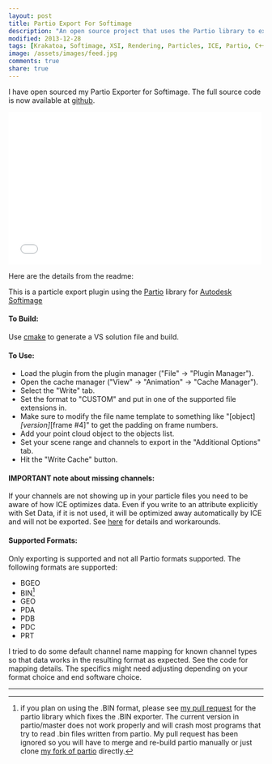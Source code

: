 ```yaml
---
layout: post
title: Partio Export For Softimage
description: "An open source project that uses the Partio library to export particles from Softimage."
modified: 2013-12-28
tags: [Krakatoa, Softimage, XSI, Rendering, Particles, ICE, Partio, C++]
image: /assets/images/feed.jpg
comments: true
share: true
---
```


I have open sourced my Partio Exporter for Softimage. The full source code is now available at [github](https://github.com/jamesvecore/PartioExportForSoftimage).

<iframe src="//player.vimeo.com/video/82982792?title=0&amp;byline=0&amp;portrait=0&amp;color=c9ff23" width="500" height="302" frameborder="0" webkitallowfullscreen mozallowfullscreen allowfullscreen></iframe>

<p/>

Here are the details from the readme:

This is a particle export plugin using the [Partio](http://www.disneyanimation.com/technology/partio.html) library for [Autodesk Softimage](http://www.autodesk.com/products/autodesk-softimage)

#### To Build:

Use [cmake](http://www.cmake.org/cmake/resources/software.html) to generate a VS solution file and build.

#### To Use:

- Load the plugin from the plugin manager ("File" -> "Plugin Manager").
- Open the cache manager ("View" -> "Animation" -> "Cache Manager").
- Select the "Write" tab.
- Set the format to "CUSTOM" and put in one of the supported file extensions in.
- Make sure to modify the file name template to something like "[object]_[version]_[frame #4]" to get the padding on frame numbers.
- Add your point cloud object to the objects list.
- Set your scene range and channels to export in the "Additional Options" tab.
- Hit the "Write Cache" button.

#### IMPORTANT note about missing channels:

If your channels are not showing up in your particle files you need to be aware of how ICE optimizes data. Even if you write to an attribute explicitly with Set Data, if it is not used, it will be optimized away automatically by ICE and will not be exported.
See [here](http://softimage.wiki.softimage.com/index.php?title=Optimization_of_ICE_Data) for details and workarounds.

#### Supported Formats:

Only exporting is supported and not all Partio formats supported. The following formats are supported:

- BGEO
- BIN[^1]
- GEO
- PDA
- PDB
- PDC
- PRT

I tried to do some default channel name mapping for known channel types so that data works in the resulting format as expected.
See the code for mapping details. The specifics might need adjusting depending on your format choice and end software choice.

-------------
[^1]: if you plan on using the .BIN format, please see [my pull request](https://github.com/wdas/partio/pull/36) for the partio library which fixes the .BIN exporter. The current version in partio/master does not work properly and will crash most programs that try to read .bin files written from partio. My pull request has been ignored so you will have to merge and re-build partio manually or just clone [my fork of partio](https://github.com/jamesvecore/partio) directly.
